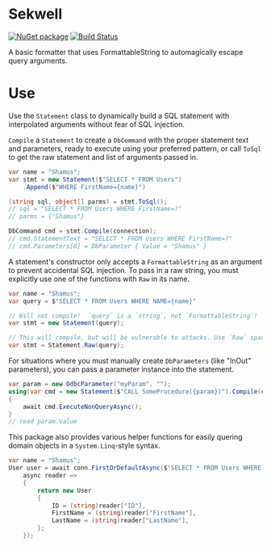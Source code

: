 # Sekwell
[![NuGet package](http://img.shields.io/nuget/v/Sekwell?style=flat&logo=nuget)](https://www.nuget.org/packages/Sekwell/ "View this project on NuGet")
[![Build Status](https://travis-ci.com/Shamus03/Sekwell.svg?token=WuKfy3V3Yw7K95LjG4aM&branch=master)](https://travis-ci.com/Shamus03/Sekwell)

A basic formatter that uses FormattableString to automagically escape query arguments.

# Use

Use the `Statement` class to dynamically build a SQL statement with interpolated arguments without fear of SQL injection.

`Compile` a `Statement` to create a `DbCommand` with the proper statement text and parameters, ready to execute using your preferred pattern, or call `ToSql` to get the raw statement and list of arguments passed in.

```c#
var name = "Shamus";
var stmt = new Statement($"SELECT * FROM Users")
    .Append($"WHERE FirstName={name}")

(string sql, object[] parms) = stmt.ToSql();
// sql = "SELECT * FROM Users WHERE FirstName=?"
// parms = {"Shamus"}

DbCommand cmd = stmt.Compile(connection);
// cmd.StatementText = "SELECT * FROM Users WHERE FirstName=?"
// cmd.Parameters[0] = DbParameter { Value = "Shamus" }
```

A statement's constructor only accepts a `FormattableString` as an argument to prevent accidental SQL injection.  To pass in a raw string, you must explicitly use one of the functions with `Raw` in its name.

```c#
var name = "Shamus";
var query = $"SELECT * FROM Users WHERE NAME={name}"

// Will not compile!  `query` is a `string`, not `FormattableString`!
var stmt = new Statement(query);

// This will compile, but will be vulnerable to attacks. Use `Raw` sparingly!
var stmt = Statement.Raw(query);
```

For situations where you must manually create `DbParameters` (like "InOut" parameters), you can pass a parameter instance into the statement.

```c#
var param = new OdbcParameter("myParam", "");
using(var cmd = new Statement($"CALL SomeProcedure({param})").Compile(conn))
{
    await cmd.ExecuteNonQueryAsync();
}
// read param.Value
```

This package also provides various helper functions for easily quering domain objects in a `System.Linq`-style syntax.

```c#
var name = "Shamus";
User user = await conn.FirstOrDefaultAsync($"SELECT * FROM Users WHERE FirstName={name}",
    async reader =>
    {
        return new User
        {
            ID = (string)reader["ID"],
            FirstName = (string)reader["FirstName"],
            LastName = (string)reader["LastName"],
        };
    });
```
